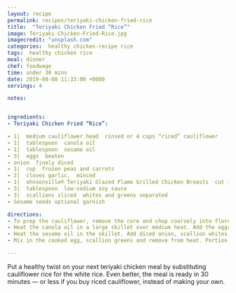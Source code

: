 ```yaml
---
layout: recipe
permalink: recipes/teriyaki-chicken-fried-rice
title:  "Teriyaki Chicken Fried “Rice”"
image: Teriyaki-Chicken-Fried-Rice.jpg
imagecredit: "unsplash.com"
categories:  healthy chicken-recipe rice
tags:  healthy chicken rice
meal: dinner
chef: foodwage
time: under 30 mins
date: 2019-08-08 11:33:00 +0800
servings: 4

notes:


ingredients:
- Teriyaki Chicken Fried “Rice”:

- 1|  medium cauliflower head  rinsed or 4 cups “riced” cauliflower
- 1|  tablespoon  canola oil
- 1|  tablespoon  sesame oil
- 3|  eggs  beaten
- onion  finely diced
- 1|  cup  frozen peas and carrots
- 2|  cloves garlic,  minced
- 1|  ohnsonville® Teriyaki Glazed Flame Grilled Chicken Breasts  cut into 1/4-inch chunks, juices reserved
- 3|  tablespoon  low-sodium soy sauce
- 3|  scallions sliced  whites and greens separated
- Sesame seeds optional garnish

directions:
- To prep the cauliflower, remove the core and chop coarsely into florets. Place half of the cauliflower in a food processor and pulse until the it reaches the consistency of fine rice or couscous, being careful not to over process. Transfer to a bowl and repeat with remaining cauliflower.
- Heat the canola oil in a large skillet over medium heat. Add the eggs and cook 2–3 minutes or until firm, stirring occasionally. Remove from the skillet and set aside.
- Heat the sesame oil in the skillet. Add diced onion, scallion whites, peas and carrots and garlic and sauté for 3–4 minutes. Add the cauliflower rice along with the teriyaki sauce. Mix and cook approximately 4–5 minutes, stirring frequently, just until the cauliflower is tender and warmed through. Add chopped chicken and juices and cook for an additional 2–3 minutes.
- Mix in the cooked egg, scallion greens and remove from heat. Portion and top with a sprinkle of sesame seeds, if using.

---
```


Put a healthy twist on your next teriyaki chicken meal by substituting cauliflower rice for the white rice. Even better, the meal is ready in 30 minutes — or less if you buy riced cauliflower, instead of making your own.